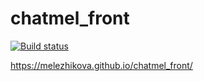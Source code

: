 # chatmel_front

[![Build status](https://ci.appveyor.com/api/projects/status/g5mlxgvhm4dvvgm4?svg=true)](https://ci.appveyor.com/project/melezhikova/chatmel-front)

https://melezhikova.github.io/chatmel_front/

